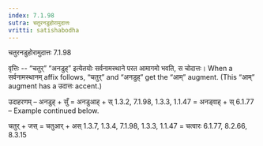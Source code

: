 ```yaml
---
index: 7.1.98
sutra: चतुरनडुहोरामुदात्तः
vritti: satishabodha
---
```



 चतुरनडुहोरामुदात्तः 7.1.98 


वृत्तिः -- “चतुर्” “अनडुह्” इत्येतयोः सर्वनामस्थाने परत आमागमो भवति, स चोदात्तः। When a सर्वनामस्थानम् affix follows, “चतुर्” and “अनडुह्” get the “आम्” augment. (This “आम्” augment has a उदात्तः accent.) 


उदाहरणम् – अनडुह् + सुँ = अनडुआह् + स् 1.3.2, 7.1.98, 1.3.3, 1.1.47 = अनड्वाह् + स् 6.1.77 – Example continued below. 


चतुर् + जस् = चतुआर् + अस् 1.3.7, 1.3.4, 7.1.98, 1.3.3, 1.1.47 = चत्वारः 6.1.77, 8.2.66, 8.3.15 


